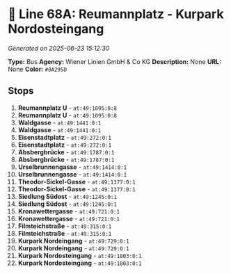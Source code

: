 # 🚌 Line 68A: Reumannplatz - Kurpark Nordosteingang

*Generated on 2025-06-23 15:12:30*

**Type:** Bus
**Agency:** Wiener Linien GmbH & Co KG
**Description:** None
**URL:** None
**Color:** `#0A295D`

## Stops

1. **Reumannplatz U** - `at:49:1095:0:8`
2. **Reumannplatz U** - `at:49:1095:0:8`
3. **Waldgasse** - `at:49:1441:0:1`
4. **Waldgasse** - `at:49:1441:0:1`
5. **Eisenstadtplatz** - `at:49:272:0:1`
6. **Eisenstadtplatz** - `at:49:272:0:1`
7. **Absbergbrücke** - `at:49:1787:0:1`
8. **Absbergbrücke** - `at:49:1787:0:1`
9. **Urselbrunnengasse** - `at:49:1414:0:1`
10. **Urselbrunnengasse** - `at:49:1414:0:1`
11. **Theodor-Sickel-Gasse** - `at:49:1377:0:1`
12. **Theodor-Sickel-Gasse** - `at:49:1377:0:1`
13. **Siedlung Südost** - `at:49:1245:0:1`
14. **Siedlung Südost** - `at:49:1245:0:1`
15. **Kronawettergasse** - `at:49:721:0:1`
16. **Kronawettergasse** - `at:49:721:0:1`
17. **Filmteichstraße** - `at:49:315:0:1`
18. **Filmteichstraße** - `at:49:315:0:1`
19. **Kurpark Nordeingang** - `at:49:729:0:1`
20. **Kurpark Nordeingang** - `at:49:729:0:1`
21. **Kurpark Nordosteingang** - `at:49:1803:0:1`
22. **Kurpark Nordosteingang** - `at:49:1803:0:1`